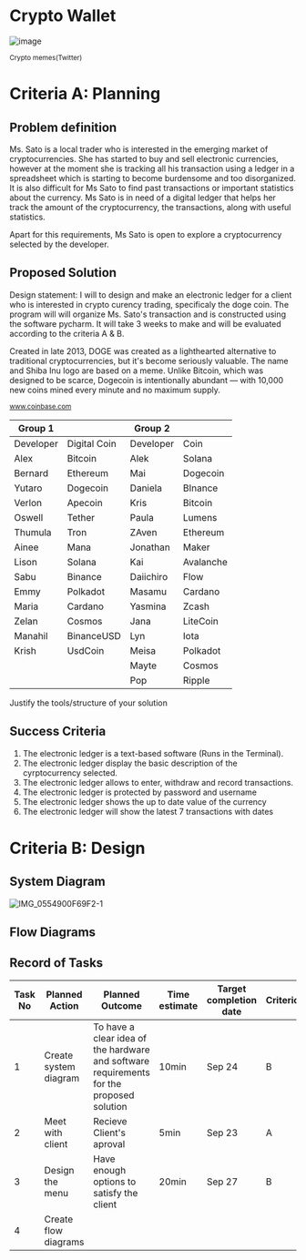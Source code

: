 # Crypto Wallet

![image](https://user-images.githubusercontent.com/111941936/191906464-99d79a2b-64ac-4da3-b57a-eb7b79c6c3fc.png)

<sub>Crypto memes(Twitter)</sub>

# Criteria A: Planning




## Problem definition

Ms. Sato is a local trader who is interested in the emerging market of cryptocurrencies. She has started to buy and sell electronic currencies, however at the moment she is tracking all his transaction using a ledger in a spreadsheet which is starting to become burdensome and too disorganized. It is also difficult for Ms Sato to find past transactions or important statistics about the currency. Ms Sato is in need of a digital ledger that helps her track the amount of the cryptocurrency, the transactions, along with useful statistics. 

Apart for this requirements, Ms Sato is open to explore a cryptocurrency selected by the developer.

## Proposed Solution

Design statement:
I will to design and make an electronic ledger for a client who is interested in crypto curency trading, specificaly the doge coin. The program will will organize Ms. Sato's transaction and is constructed using the software pycharm. It will take  3 weeks to make and will be evaluated according to the criteria A & B.

Created in late 2013, DOGE was created as a lighthearted alternative to traditional cryptocurrencies, but it's become seriously valuable. The name and Shiba Inu logo are based on a meme. Unlike Bitcoin, which was designed to be scarce, Dogecoin is intentionally abundant — with 10,000 new coins mined every minute and no maximum supply.

<sub>www.coinbase.com</sub>

| Group 1   |              | Group  2  |           |
|-----------|--------------|-----------|-----------|
| Developer | Digital Coin | Developer | Coin      |
| Alex      | Bitcoin      | Alek      | Solana    |
| Bernard   | Ethereum     | Mai       | Dogecoin  |
| Yutaro    | Dogecoin     | Daniela   | BInance   |
| Verlon    | Apecoin      | Kris      | Bitcoin   |
| Oswell    | Tether       | Paula     | Lumens    |
| Thumula   | Tron         | ZAven     | Ethereum  |
| Ainee     | Mana         | Jonathan  | Maker     |
| Lison     | Solana       | Kai       | Avalanche |
| Sabu      | Binance      | Daiichiro | Flow      |
| Emmy      | Polkadot     | Masamu    | Cardano   |
| Maria     | Cardano      | Yasmina   | Zcash     |
| Zelan     | Cosmos       | Jana      | LiteCoin  |
| Manahil   | BinanceUSD   | Lyn       | Iota      |
| Krish     | UsdCoin      | Meisa     | Polkadot  |
|           |              | Mayte     | Cosmos    |
|           |              | Pop       | Ripple    |
Justify the tools/structure of your solution

## Success Criteria
1. The electronic ledger is a text-based software (Runs in the Terminal).
2. The electronic ledger display the basic description of the cyrptocurrency selected.
3. The electronic ledger allows to enter, withdraw and record transactions.
4. The electronic ledger is protected by password and username
5. The electronic ledger shows the up to date value of the currency
6. The electronic ledger will show the latest 7 transactions with dates  

# Criteria B: Design

## System Diagram

![IMG_0554900F69F2-1](https://user-images.githubusercontent.com/111941936/193740660-2e917557-5fc9-4afd-b0fe-4ba11bd9ac42.jpeg)


## Flow Diagrams


## Record of Tasks
| Task No | Planned Action                                                | Planned Outcome                                                                                                 | Time estimate | Target completion date | Criterion |
|---------|---------------------------------------------------------------|-----------------------------------------------------------------------------------------------------------------|---------------|------------------------|-----------|
| 1       | Create system diagram                                         | To have a clear idea of the hardware and software requirements for the proposed solution                        | 10min         | Sep 24                 | B         |
| 2       | Meet with client                                         | Recieve Client's aproval                        | 5min         | Sep 23                 | A         |
| 3       | Design the menu                                          | Have enough options to satisfy the client       | 20min         | Sep 27                 | B         |
| 4       | Create flow diagrams                                     | 
